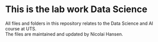 <h1>This is the lab work Data Science</h1>
All files and folders in this repository relates to the Data Science and AI course at UTS.<br>
The files are maintained and updated by Nicolai Hansen.
